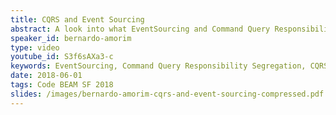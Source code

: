 ```yaml
---
title: CQRS and Event Sourcing
abstract: A look into what EventSourcing and Command Query Responsibility Segregation are and how they fit together, followed by a tutorial on how to implement an application using these concepts with Commanded (a framework for elixir).
speaker_id: bernardo-amorim
type: video
youtube_id: S3f6sAXa3-c
keywords: EventSourcing, Command Query Responsibility Segregation, CQRS, Erlang, cryptocurrency
date: 2018-06-01
tags: Code BEAM SF 2018
slides: /images/bernardo-amorim-cqrs-and-event-sourcing-compressed.pdf
---
```


